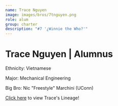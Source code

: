 ```yaml
---
name: Trace Nguyen
image: images/bros/7tnguyen.png
role: alum
group: charter
description: "#7 '¿Winnie the Who?'"
---
```


# Trace Nguyen | Alumnus
Ethnicity: Vietnamese

Major: Mechanical Engineering

Big Bro: Nic "Freestyle" Marchini (UConn)

[Click here](/ujis/7tnguyen/) to view Trace's Lineage!